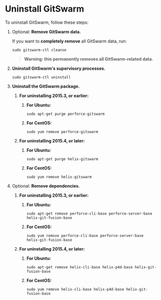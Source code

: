 # Uninstall GitSwarm

To uninstall GitSwarm, follow these steps:

1.  Optional: **Remove GitSwarm data.**

    If you want to **completely remove** all GitSwarm data, run:

    ```
    sudo gitswarm-ctl cleanse
    ```

    > **Warning: this permanently removes all GitSwarm-related data.**

1.  **Uninstall GitSwarm's supervisory processes.**

    ```
    sudo gitswarm-ctl uninstall
    ```

1.  **Uninstall the GitSwarm package.**

    1.  **For uninstalling 2015.3, or earlier:**

        1.  **For Ubuntu:**

            ```
            sudo apt-get purge perforce-gitswarm
            ```

        1.  **For CentOS:**

            ```
            sudo yum remove perforce-gitswarm
            ```

    1.  **For uninstalling 2015.4, or later:**

        1.  **For Ubuntu:**

            ```
            sudo apt-get purge helix-gitswarm
            ```

        1.  **For CentOS:**

            ```
            sudo yum remove helix-gitswarm
            ```

1.  Optional: **Remove dependencies.**

    1.  **For uninstalling 2015.3, or earlier:**

        1.  **For Ubuntu:**

            ```
            sudo apt-get remove perforce-cli-base perforce-server-base helix-git-fusion-base
            ```

        1.  **For CentOS:**

            ```
            sudo yum remove perforce-cli-base perforce-server-base helix-git-fusion-base
            ```

    1.  **For uninstalling 2015.4, or later:**

        1.  **For Ubuntu:**

            ```
            sudo apt-get remove helix-cli-base helix-p4d-base helix-git-fusion-base
            ```

        1.  **For CentOS:**

            ```
            sudo yum remove helix-cli-base helix-p4d-base helix-git-fusion-base
            ```
